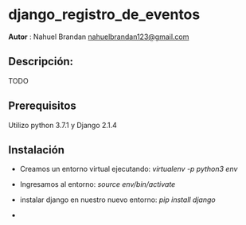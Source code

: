 # django_registro_de_eventos

**Autor** : Nahuel Brandan nahuelbrandan123@gmail.com

## Descripción:

TODO

## Prerequisitos

Utilizo python 3.7.1 y Django 2.1.4

## Instalación

* Creamos un entorno virtual ejecutando: *virtualenv -p python3 env*

* Ingresamos al entorno: *source env/bin/activate*

* instalar django en nuestro nuevo entorno: *pip install django*

* 
